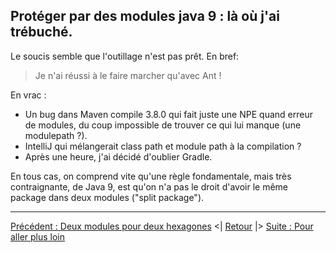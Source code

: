 ## Protéger par des modules java 9 : là où j'ai trébuché. 

Le soucis semble que l'outillage n'est pas prêt. En bref: 
> Je n'ai réussi à le faire marcher qu'avec Ant !

En vrac :
- Un bug dans Maven compile 3.8.0 qui fait juste une NPE quand erreur de modules, du coup impossible de trouver ce qui lui manque (une modulepath ?).
- IntelliJ qui mélangerait class path et module path à la compilation ? 
- Après une heure, j'ai décidé d'oublier Gradle.

En tous cas, on comprend vite qu'une règle fondamentale, mais très contraignante, de Java 9, est qu'on n'a pas le droit d'avoir le même package dans deux modules ("split package").

---
[Précédent : Deux modules pour deux hexagones](./maintenant.md)
<| [Retour](https://github.com/edouard-gv/ddd-java9) 
|> [Suite : Pour aller plus loin](./suite.md)
